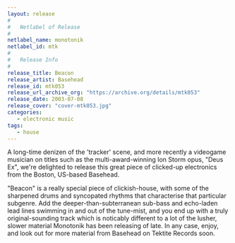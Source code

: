 ```yaml
---
layout: release
#
#   Netlabel of Release
#
netlabel_name: monotonik
netlabel_id: mtk
#
#   Release Info
#
release_title: Beacon
release_artist: Basehead
release_id: mtk053
release_url_archive_org: "https://archive.org/details/mtk053"
release_date: 2003-07-08
release_cover: "cover-mtk053.jpg"
categories:
   - electronic music
tags:
   - house
---
```

A long-time denizen of the 'tracker' scene, and more recently a videogame musician on titles such as the multi-award-winning Ion Storm opus, "Deus Ex", we're delighted to release this great piece of clicked-up electronics from the Boston, US-based Basehead.

"Beacon" is a really special piece of clickish-house, with some of the sharpened drums and syncopated rhythms that characterise that particular subgenre. Add the deeper-than-subterranean sub-bass and echo-laden lead lines swimming in and out of the tune-mist, and you end up with a truly original-sounding track which is noticably different to a lot of the lusher, slower material Monotonik has been releasing of late. In any case, enjoy, and look out for more material from Basehead on Tektite Records soon.

